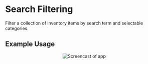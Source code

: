 # Search Filtering #

Filter a collection of inventory items by search term and selectable
categories.

## Example Usage ##

<p align="center">
  <img alt="Screencast of app" src="example.jpg">
</p>
